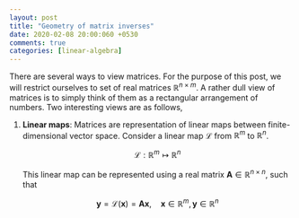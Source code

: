 ```yaml
---
layout: post
title: "Geometry of matrix inverses"
date: 2020-02-08 20:00:060 +0530
comments: true
categories: [linear-algebra]
---
```


There are several ways to view matrices. For the purpose of this post, we will restrict ourselves to set of real matrices $\mathbb{R}^{n \times m}$. A rather dull view of matrices is to simply think of them as a rectangular arrangement of numbers. Two interesting views are as follows,
 1. **Linear maps**: Matrices are representation of linear maps between finite-dimensional vector space. Consider a  linear map $\mathcal{L}$ from $\mathbb{R}^m$ to $\mathbb{R}^n$. 
    
    $$ \mathcal{L}: \mathbb{R}^m \mapsto \mathbb{R}^n $$

    This linear map can be represented using a real matrix $\mathbf{A} \in \mathbb{R}^{n \times n}$, such that 
    
    $$ \mathbf{y} = \mathcal{L}\left( \mathbf{x} \right) = \mathbf{A}\mathbf{x}, \quad \mathbf{x} \in \mathbb{R}^m, \, \mathbf{y} \in \mathbb{R}^n $$


<!-- I have long wanted to write something on the different binary number representations used in a computer, along their corresponding arithmetic operations. I would have loved to have stumbled into something like this during my undergraduate years. So, I also hope that this will be useful for others who might be looking tutorial-like material on numerical data types used in a computer, in particular _integers_, _fixed-point_, and _floating-point_ numbers.

### Whole Numbers
The binary representation of _whole numbers_ is something all of us are familiar with. In the decimal system, the nuber 235 is represented as the following,

$$ 235 = 2 \times 10^2 + 3 \times 10^1 + 5 \times 10^0 $$

In the decimal system, the base is 10, and 10 decimal digits $0-9$ are used.

This number has the following representation in the binary system, where the base is 2 and the the digits 0 and 1 are used.

$$ 235 = 1 \times 2^7 + 1 \times 2^6 + 1 \times 2^5 + 0 \times 2^4 + 1 \times 2^3 + 0 \times 2^2 + 1 \times 2^1 + 1 \times 2^0 = \left[ 11101011 \right]_2 $$

(Note: $$\left[\cdot\right]_2$$ _indicates that the number in the square brackets is a binary number_)

A $n$ bit binary number $B$ is written as $B = \left[ b_{n-1}b_{n-2} \ldots b_1b_0 \right]_2$, where $b_i \in [0, 1], \, 0 \leq i \leq n-1$. Let $d(\cdot)$ be the function that coverts a binary number $B$ to its decimal equivalent, $$ d(B) = \sum_{i=0}^{n-1} b_i \times 2^i $$. 
<style>
div .textbox {
  width: 100%;
  background-color: #fee;
  padding: 5px;
  border: 0px solid gray;
  margin-bottom: 10px;
  text-align: left;
}
</style>
<center>
<div class="textbox">
<b>Prove:</b> <i>The maximum whole number that can be represented by a $n$-bit number is $2^n - 1$.</i>
</div>  
</center>

Arithmetic operations on binary numbers are carried out exactly the way we perform decimal arithmetic. We will only consider the addition and multiplication operation at this point, as whole numbers are not closed under the subtraction and division.

**Binary Addition** can be carried out with the knowledge of the following truth table. Addition of two $n$ digit binary numbers $A$ and $B$ can result in a binary number $C = A + B$ with at most $n+1$ binary digits.

<style type="text/css">
.tg  {border-collapse:collapse;border-spacing:0;}
.tg td{font-family:Arial, sans-serif;font-size:14px;padding:2px 2px;border-style:solid;border-width:1px;overflow:hidden;word-break:normal;border-color:black;}
.tg th{font-family:Arial, sans-serif;font-size:14px;font-weight:normal;padding:2px 5px;border-style:solid;border-width:1px;overflow:hidden;word-break:normal;border-color:black;}
.tg .tg-baqh{text-align:center;vertical-align:top}
.tg .tg-c3ow{border-color:inherit;text-align:center;vertical-align:top}
.tg .tg-7btt{font-weight:bold;border-color:inherit;text-align:center;vertical-align:top}
</style>
<center>
<table class="tg">
  <tr>
    <th class="tg-7btt">A</th>
    <th class="tg-7btt">B</th>
    <th class="tg-7btt">C = A + B</th>
    <th class="tg-7btt">C = A x B</th>
  </tr>
  <tr>
    <th class="tg-7btt">0</th>
    <th class="tg-7btt">0</th>
    <th class="tg-7btt">00<sub>2</sub></th>
    <th class="tg-7btt">00<sub>2</sub></th>
  </tr>
  <tr>
    <th class="tg-7btt">0</th>
    <th class="tg-7btt">1</th>
    <th class="tg-7btt">01<sub>2</sub></th>
    <th class="tg-7btt">01<sub>2</sub></th>
  </tr>
  <tr>
    <th class="tg-7btt">1</th>
    <th class="tg-7btt">0</th>
    <th class="tg-7btt">01<sub>2</sub></th>
    <th class="tg-7btt">00<sub>2</sub></th>
  </tr>
  <tr>
    <th class="tg-7btt">1</th>
    <th class="tg-7btt">1</th>
    <th class="tg-7btt">10<sub>2</sub></th>
    <th class="tg-7btt">01<sub>2</sub></th>
  </tr>
</table>
</center>

**Binary Multiplication** can be carried out with the knowledge of the above truth table. Multipliation of two $n$ digit binary numbers $A$ and $B$ can result in a binary number $C = A \times B$ with at most $2n$ binary digits.

### Integers
When representing negative numbers, on paper, one could simply use the '-' symbols, e.g. -51 in binary can be written as -110011. Since 0s and 1s are the only available symbols when representing things on a computer, we need to find a way to represent negative numbers. The 2s complement convention is used for representing negative numbers. Lets assume that we have 3 bits to represent numbers; we can represent upto 8 different possible numbers with 3 bits. The binary representation of positive numbers and zero remain unchanged. However when we have a negaitive number $N$, we first take the binary representation of $-N$, invert the bits and add 1 to the inverted numbers. 

$$ -2 \xrightarrow[\text{binary}]{\text{2 in}} 010 \xrightarrow[\text{bits}]{\text{Invert}} 101 \xrightarrow[\text{01}]{\text{Add}} 110$$

In 2s complement representation, the most significant bit represents the sign bit, and it is 1 for negative numbers. As the following table indicates.

<center>
<table class="tg">
  <tr>
    <th class="tg-7btt">Binary No.</th>
    <th class="tg-7btt">Whole number</th>
    <th class="tg-7btt">Integer</th>
  </tr>
  <tr>
    <th class="tg-7btt">000<sub>2</sub></th>
    <th class="tg-7btt">0</th>
    <th class="tg-7btt">0</th>
  </tr>
  <tr>
    <th class="tg-7btt">001<sub>2</sub></th>
    <th class="tg-7btt">1</th>
    <th class="tg-7btt">1</th>
  </tr>
  <tr>
    <th class="tg-7btt">010<sub>2</sub></th>
    <th class="tg-7btt">2</th>
    <th class="tg-7btt">2</th>
  </tr>
  <tr>
    <th class="tg-7btt">011<sub>2</sub></th>
    <th class="tg-7btt">3</th>
    <th class="tg-7btt">3</th>
  </tr>
  <tr>
    <th class="tg-7btt">100<sub>2</sub></th>
    <th class="tg-7btt">4</th>
    <th class="tg-7btt">-4</th>
  </tr>
  <tr>
    <th class="tg-7btt">101<sub>2</sub></th>
    <th class="tg-7btt">5</th>
    <th class="tg-7btt">-3</th>
  </tr>
  <tr>
    <th class="tg-7btt">110<sub>2</sub></th>
    <th class="tg-7btt">6</th>
    <th class="tg-7btt">-2</th>
  </tr>
  <tr>
    <th class="tg-7btt">111<sub>2</sub></th>
    <th class="tg-7btt">7</th>
    <th class="tg-7btt">-1</th>
  </tr>
</table>
</center>
<br>

We can convert 2s complement number to the corresponding decimal number using the following formula,

$$ N = -b_{n-1}2^{n-1} + \sum_{i=0}^{n-2} b_i2^i $$ 

The followiing image shows another way to look at 2's complement numbers.
<center>
  <img src="{{ site.baseurl }}/figs/2scomp.png" width="40%" height="40%">
</center>

<center>
<div class="textbox">
<b>Prove:</b> <i>In the 2s complement representation using $n$-bits, (a) the highest positive integer that can be represented is $2^{n-1} - 1$; and (b) the lowest negative integer that can be represented is $-2^{n-1}$.</i> 
</div>  
</center>

**Binary Addition**. The truth table for addition is the same, and we can add two numbers like we did with whole numbers. This handles the addition of both negative and positive numbers, but we need to be careful when interpreting the results because of the sign bit. Addition of a positive number to a 2s complement number corresponds to moving in the clockwise direction along the cirle, while that of a neative number corresponds to anti-clockwise movement. 

We need to keep in mind the following conditions, which indicate an overflow:
  - Addition of two positive numbers cannot result in a negative number, e.g. $$ 3 + 2 = [011]_2 + [010]_2 = [101]_2 $$.
  - Addition of two negative numbers cannot result in a positive number, e.g. $$ -1 + -2 = [111]_2 + [110]_2 = [101]_2 $$. Note that the addition of negative numbers in 2s complement number will result a four bit number. Here we simply ignore the fourth bit.



### Fixed-point Numbers

### Floating-Point Numbers -->
